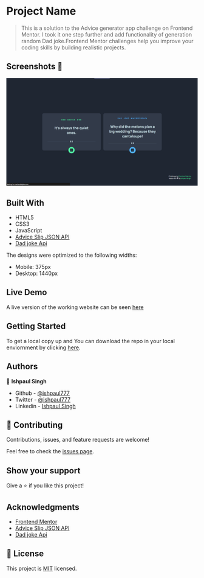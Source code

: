 
# Project Name

> This is a solution to the Advice generator app challenge on Frontend Mentor. I took it one step further and add functionality of generation random Dad joke.Frontend Mentor challenges help you improve your coding skills by building realistic projects.

## Screenshots 📸
![](./images/Screenshot.png)

## Built With

- HTML5
- CSS3
- JavaScript
- [Advice Slip JSON API](https://api.adviceslip.com/)
- [Dad joke Api](https://icanhazdadjoke.com/api)

The designs were optimized to the following widths:

- Mobile: 375px
- Desktop: 1440px


## Live Demo

A live version of the working website can be seen [here](https://ishpaul777.github.io/Advice-generator-app/)


## Getting Started
To get a local copy up and You can download the repo in your local enviornment by clicking [here](https://github.com/ishpaul777/Advice-generator-app/archive/refs/heads/main.zip).



## Authors

👤 **Ishpaul Singh**

- Github - [@ishpaul777](https://github.com/ishpaul777)
- Twitter - [@ishpaul777](https://twitter.com/ishpaul777)
- Linkedin - [Ishpaul Singh](https://www.linkedin.com/in/ishpaul-singh-264590226/)

## 🤝 Contributing

Contributions, issues, and feature requests are welcome!

Feel free to check the [issues page](../../issues/).

## Show your support

Give a ⭐️ if you like this project!

## Acknowledgments
- [Frontend Mentor](https://www.frontendmentor.io)
- [Advice Slip JSON API](https://api.adviceslip.com/)
- [Dad joke Api](https://icanhazdadjoke.com/api)


## 📝 License

This project is [MIT](./MIT.md) licensed.
